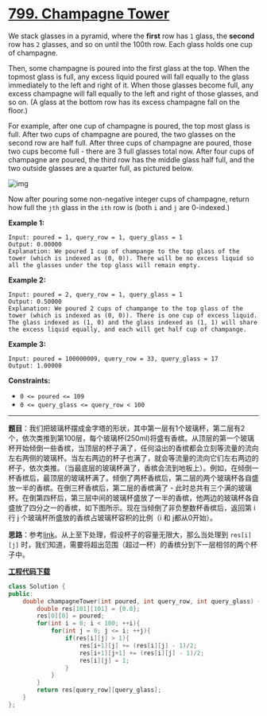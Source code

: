 # [799. Champagne Tower](https://leetcode.com/problems/champagne-tower/)

We stack glasses in a pyramid, where the **first** row has `1` glass, the **second** row has `2` glasses, and so on until the 100th row. Each glass holds one cup of champagne.

Then, some champagne is poured into the first glass at the top. When the topmost glass is full, any excess liquid poured will fall equally to the glass immediately to the left and right of it. When those glasses become full, any excess champagne will fall equally to the left and right of those glasses, and so on. (A glass at the bottom row has its excess champagne fall on the floor.)

For example, after one cup of champagne is poured, the top most glass is full. After two cups of champagne are poured, the two glasses on the second row are half full. After three cups of champagne are poured, those two cups become full - there are 3 full glasses total now. After four cups of champagne are poured, the third row has the middle glass half full, and the two outside glasses are a quarter full, as pictured below.

![img](https://s3-lc-upload.s3.amazonaws.com/uploads/2018/03/09/tower.png)

Now after pouring some non-negative integer cups of champagne, return how full the `jth` glass in the `ith` row is (both `i` and `j` are 0-indexed.)

**Example 1:**

```
Input: poured = 1, query_row = 1, query_glass = 1
Output: 0.00000
Explanation: We poured 1 cup of champange to the top glass of the tower (which is indexed as (0, 0)). There will be no excess liquid so all the glasses under the top glass will remain empty.
```

**Example 2:**

```
Input: poured = 2, query_row = 1, query_glass = 1
Output: 0.50000
Explanation: We poured 2 cups of champange to the top glass of the tower (which is indexed as (0, 0)). There is one cup of excess liquid. The glass indexed as (1, 0) and the glass indexed as (1, 1) will share the excess liquid equally, and each will get half cup of champange.
```

**Example 3:**

```
Input: poured = 100000009, query_row = 33, query_glass = 17
Output: 1.00000
```



**Constraints:**

* `0 <= poured <= 109`
* `0 <= query_glass <= query_row < 100`

-----

**题目**：我们把玻璃杯摆成金字塔的形状，其中第一层有1个玻璃杯，第二层有2个，依次类推到第100层，每个玻璃杯(250ml)将盛有香槟。从顶层的第一个玻璃杯开始倾倒一些香槟，当顶层的杯子满了，任何溢出的香槟都会立刻等流量的流向左右两侧的玻璃杯。当左右两边的杯子也满了，就会等流量的流向它们左右两边的杯子，依次类推。（当最底层的玻璃杯满了，香槟会流到地板上）。例如，在倾倒一杯香槟后，最顶层的玻璃杯满了。倾倒了两杯香槟后，第二层的两个玻璃杯各自盛放一半的香槟。在倒三杯香槟后，第二层的香槟满了 - 此时总共有三个满的玻璃杯。在倒第四杯后，第三层中间的玻璃杯盛放了一半的香槟，他两边的玻璃杯各自盛放了四分之一的香槟，如下图所示。现在当倾倒了非负整数杯香槟后，返回第 i 行 j 个玻璃杯所盛放的香槟占玻璃杯容积的比例（i 和 j都从0开始）。

**思路**：参考[link](https://leetcode.com/problems/champagne-tower/discuss/118660/20ms-C%2B%2B-Easy-understand-solution)。从上至下处理，假设杯子的容量无限大，那么当处理到 `res[i][j]` 时，我们知道，需要将超出范围（超过一杯）的香槟分到下一层相邻的两个杯子中。

[**工程代码下载**](https://github.com/shenkh/leetcode)

``` cpp
class Solution {
public:
    double champagneTower(int poured, int query_row, int query_glass) {
        double res[101][101] = {0.0};
        res[0][0] = poured;
        for(int i = 0; i < 100; ++i){
            for(int j = 0; j <= i; ++j){
                if(res[i][j] > 1){
                    res[i+1][j] += (res[i][j] - 1)/2;
                    res[i+1][j+1] += (res[i][j] - 1)/2;
                    res[i][j] = 1;
                }
            }
        }
        return res[query_row][query_glass];
    }
};
```
